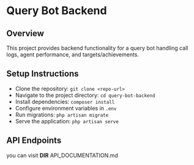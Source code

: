 # Query Bot Backend

## Overview
This project provides backend functionality for a query bot handling call logs, agent performance, and targets/achievements.

## Setup Instructions
- Clone the repository: `git clone <repo-url>`
- Navigate to the project directory: `cd query-bot-backend`
- Install dependencies: `composer install`
- Configure environment variables in `.env`
- Run migrations: `php artisan migrate`
- Serve the application: `php artisan serve`



## API Endpoints
you can visit __DIR__ API_DOCUMENTATION.md
